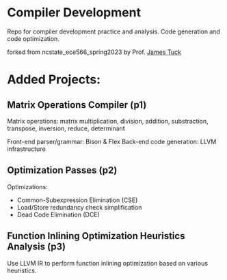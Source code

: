 # Compiler Development 
Repo for compiler development practice and analysis. Code generation and code optimization.

forked from ncstate_ece566_spring2023 by Prof. [James Tuck](https://ece.ncsu.edu/people/jtuck/)


#           Added Projects:

## Matrix Operations Compiler (p1)
Matrix operations: 
matrix multiplication, division, addition, substraction, transpose, inversion, reduce, determinant

Front-end parser/grammar: Bison & Flex
Back-end code generation: LLVM infrastructure


## Optimization Passes (p2)
Optimizations:
- Common-Subexpression Elimination (CSE)
- Load/Store redundancy check simplification 
- Dead Code Elimination (DCE)


## Function Inlining Optimization Heuristics Analysis (p3)
Use LLVM IR to perform function inlining optimization based on various heuristics.
